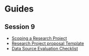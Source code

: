 # Guides

## Session 9
- [Scoping a Research Project](guides/scoping-a-research-project.md)
- [Research Project proposal Template](guides/research-project-proposal-template.md)
- [Data Source Evaluation Checklist](guides/data-source-evaluation-checklist)
